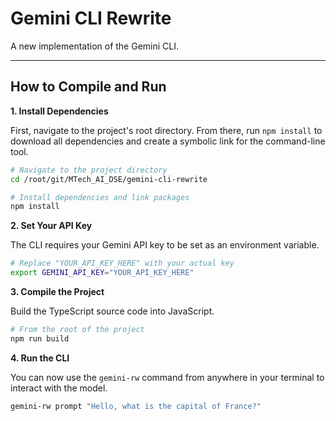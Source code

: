 # Gemini CLI Rewrite

A new implementation of the Gemini CLI.

---

## How to Compile and Run

**1. Install Dependencies**

First, navigate to the project's root directory. From there, run `npm install` to download all dependencies and create a symbolic link for the command-line tool.

```bash
# Navigate to the project directory
cd /root/git/MTech_AI_DSE/gemini-cli-rewrite

# Install dependencies and link packages
npm install
```

**2. Set Your API Key**

The CLI requires your Gemini API key to be set as an environment variable.

```bash
# Replace "YOUR_API_KEY_HERE" with your actual key
export GEMINI_API_KEY="YOUR_API_KEY_HERE"
```

**3. Compile the Project**

Build the TypeScript source code into JavaScript.

```bash
# From the root of the project
npm run build
```

**4. Run the CLI**

You can now use the `gemini-rw` command from anywhere in your terminal to interact with the model.

```bash
gemini-rw prompt "Hello, what is the capital of France?"
```

